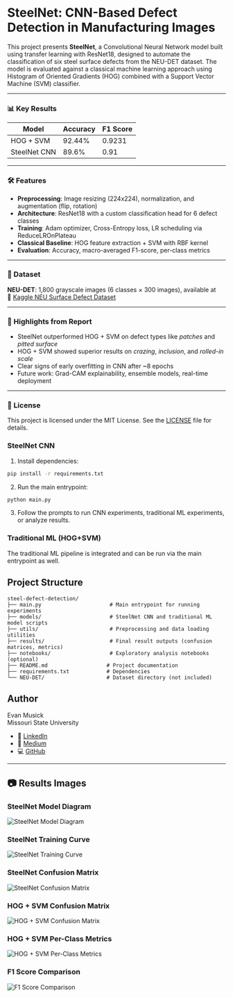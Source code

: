 # SteelNet: CNN-Based Defect Detection in Manufacturing Images

This project presents **SteelNet**, a Convolutional Neural Network model built using transfer learning with ResNet18, designed to automate the classification of six steel surface defects from the NEU-DET dataset. The model is evaluated against a classical machine learning approach using Histogram of Oriented Gradients (HOG) combined with a Support Vector Machine (SVM) classifier.

---

### 📊 Key Results

| Model         | Accuracy | F1 Score |
|---------------|----------|----------|
| HOG + SVM     | 92.44%   | 0.9231   |
| SteelNet CNN  | 89.6%    | 0.91     |

---

### 🛠 Features

- **Preprocessing**: Image resizing (224x224), normalization, and augmentation (flip, rotation)
- **Architecture**: ResNet18 with a custom classification head for 6 defect classes
- **Training**: Adam optimizer, Cross-Entropy loss, LR scheduling via ReduceLROnPlateau
- **Classical Baseline**: HOG feature extraction + SVM with RBF kernel
- **Evaluation**: Accuracy, macro-averaged F1-score, per-class metrics

---

### 📂 Dataset

**NEU-DET**: 1,800 grayscale images (6 classes × 300 images), available at  
🔗 [Kaggle NEU Surface Defect Dataset](https://www.kaggle.com/datasets/kaustubhdikshit/neu-surface-defect-database)

---

### 📌 Highlights from Report

- SteelNet outperformed HOG + SVM on defect types like *patches* and *pitted surface*
- HOG + SVM showed superior results on *crazing*, *inclusion*, and *rolled-in scale*
- Clear signs of early overfitting in CNN after ~8 epochs
- Future work: Grad-CAM explainability, ensemble models, real-time deployment

---

### 📄 License
This project is licensed under the MIT License. See the [LICENSE](LICENSE) file for details.

### SteelNet CNN
1. Install dependencies:
```bash
pip install -r requirements.txt
```
2. Run the main entrypoint:
```bash
python main.py
```
3. Follow the prompts to run CNN experiments, traditional ML experiments, or analyze results.

### Traditional ML (HOG+SVM)
The traditional ML pipeline is integrated and can be run via the main entrypoint as well.

## Project Structure
```
steel-defect-detection/
├── main.py                      # Main entrypoint for running experiments
├── models/                      # SteelNet CNN and traditional ML model scripts
├── utils/                       # Preprocessing and data loading utilities
├── results/                     # Final result outputs (confusion matrices, metrics)
├── notebooks/                   # Exploratory analysis notebooks (optional)
├── README.md                   # Project documentation
├── requirements.txt            # Dependencies
└── NEU-DET/                    # Dataset directory (not included)
```

## Author
Evan Musick  
Missouri State University

- 🔗 [LinkedIn](https://www.linkedin.com/in/evan-musick-49ba15187)
- 📝 [Medium](https://medium.com/@evanmusick.dev)
- 💻 [GitHub](https://github.com/musickevan1)

---

## 📷 Results Images

### SteelNet Model Diagram
![SteelNet Model Diagram](results/steelnet_model_diagram.png)

### SteelNet Training Curve
![SteelNet Training Curve](results/steelnet_training_curve.png)

### SteelNet Confusion Matrix
![SteelNet Confusion Matrix](results/steelnet_confusion_matrix.png)

### HOG + SVM Confusion Matrix
![HOG + SVM Confusion Matrix](results/hog_svm_confusion_matrix.png)

### HOG + SVM Per-Class Metrics
![HOG + SVM Per-Class Metrics](results/hog_svm_per_class_metrics.png)

### F1 Score Comparison
![F1 Score Comparison](results/f1_score_comparison.png)

